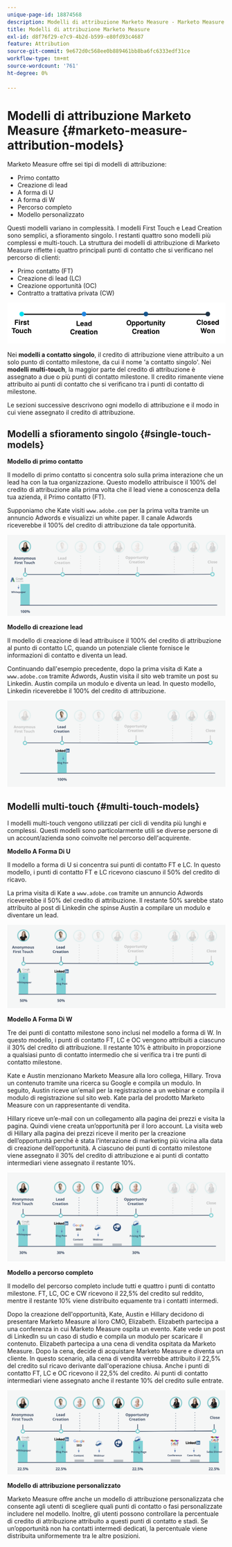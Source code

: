 ```yaml
---
unique-page-id: 18874568
description: Modelli di attribuzione Marketo Measure - Marketo Measure - Documentazione del prodotto
title: Modelli di attribuzione Marketo Measure
exl-id: d8f76f29-e7c9-4b2d-b599-e80fd93c4687
feature: Attribution
source-git-commit: 9e672d0c568ee0b889461bb8ba6fc6333edf31ce
workflow-type: tm+mt
source-wordcount: '761'
ht-degree: 0%

---
```


# Modelli di attribuzione Marketo Measure {#marketo-measure-attribution-models}

Marketo Measure offre sei tipi di modelli di attribuzione:

* Primo contatto
* Creazione di lead
* A forma di U
* A forma di W
* Percorso completo
* Modello personalizzato

Questi modelli variano in complessità. I modelli First Touch e Lead Creation sono semplici, a sfioramento singolo. I restanti quattro sono modelli più complessi e multi-touch. La struttura dei modelli di attribuzione di Marketo Measure riflette i quattro principali punti di contatto che si verificano nel percorso di clienti:

* Primo contatto (FT)
* Creazione di lead (LC)
* Creazione opportunità (OC)
* Contratto a trattativa privata (CW)

![](assets/1-1.png)

Nei **modelli a contatto singolo**, il credito di attribuzione viene attribuito a un solo punto di contatto milestone, da cui il nome &#39;a contatto singolo&#39;.
Nei **modelli multi-touch**, la maggior parte del credito di attribuzione è assegnato a due o più punti di contatto milestone. Il credito rimanente viene attribuito ai punti di contatto che si verificano tra i punti di contatto di milestone.

Le sezioni successive descrivono ogni modello di attribuzione e il modo in cui viene assegnato il credito di attribuzione.

## Modelli a sfioramento singolo {#single-touch-models}

**Modello di primo contatto**

Il modello di primo contatto si concentra solo sulla prima interazione che un lead ha con la tua organizzazione. Questo modello attribuisce il 100% del credito di attribuzione alla prima volta che il lead viene a conoscenza della tua azienda, il Primo contatto (FT).

Supponiamo che Kate visiti `www.adobe.com` per la prima volta tramite un annuncio Adwords e visualizzi un white paper. Il canale Adwords riceverebbe il 100% del credito di attribuzione da tale opportunità.

![](assets/2.png)

**Modello di creazione lead**

Il modello di creazione di lead attribuisce il 100% del credito di attribuzione al punto di contatto LC, quando un potenziale cliente fornisce le informazioni di contatto e diventa un lead.

Continuando dall&#39;esempio precedente, dopo la prima visita di Kate a `www.adobe.com` tramite Adwords, Austin visita il sito web tramite un post su Linkedin. Austin compila un modulo e diventa un lead. In questo modello, Linkedin riceverebbe il 100% del credito di attribuzione.

![](assets/3.png)

## Modelli multi-touch {#multi-touch-models}

I modelli multi-touch vengono utilizzati per cicli di vendita più lunghi e complessi. Questi modelli sono particolarmente utili se diverse persone di un account/azienda sono coinvolte nel percorso dell&#39;acquirente.

**Modello A Forma Di U**

Il modello a forma di U si concentra sui punti di contatto FT e LC. In questo modello, i punti di contatto FT e LC ricevono ciascuno il 50% del credito di ricavo.

La prima visita di Kate a `www.adobe.com` tramite un annuncio Adwords riceverebbe il 50% del credito di attribuzione. Il restante 50% sarebbe stato attribuito al post di Linkedin che spinse Austin a compilare un modulo e diventare un lead.

![](assets/4.png)

**Modello A Forma Di W**

Tre dei punti di contatto milestone sono inclusi nel modello a forma di W. In questo modello, i punti di contatto FT, LC e OC vengono attribuiti a ciascuno il 30% del credito di attribuzione. Il restante 10% è attribuito in proporzione a qualsiasi punto di contatto intermedio che si verifica tra i tre punti di contatto milestone.

Kate e Austin menzionano Marketo Measure alla loro collega, Hillary. Trova un contenuto tramite una ricerca su Google e compila un modulo. In seguito, Austin riceve un&#39;email per la registrazione a un webinar e compila il modulo di registrazione sul sito web. Kate parla del prodotto Marketo Measure con un rappresentante di vendita.

Hillary riceve un’e-mail con un collegamento alla pagina dei prezzi e visita la pagina. Quindi viene creata un’opportunità per il loro account. La visita web di Hillary alla pagina dei prezzi riceve il merito per la creazione dell’opportunità perché è stata l’interazione di marketing più vicina alla data di creazione dell’opportunità. A ciascuno dei punti di contatto milestone viene assegnato il 30% del credito di attribuzione e ai punti di contatto intermediari viene assegnato il restante 10%.

![](assets/5.png)

**Modello a percorso completo**

Il modello del percorso completo include tutti e quattro i punti di contatto milestone. FT, LC, OC e CW ricevono il 22,5% del credito sul reddito, mentre il restante 10% viene distribuito equamente tra i contatti intermedi.

Dopo la creazione dell&#39;opportunità, Kate, Austin e Hillary decidono di presentare Marketo Measure al loro CMO, Elizabeth. Elizabeth partecipa a una conferenza in cui Marketo Measure ospita un evento. Kate vede un post di LinkedIn su un caso di studio e compila un modulo per scaricare il contenuto. Elizabeth partecipa a una cena di vendita ospitata da Marketo Measure. Dopo la cena, decide di acquistare Marketo Measure e diventa un cliente. In questo scenario, alla cena di vendita verrebbe attribuito il 22,5% del credito sul ricavo derivante dall&#39;operazione chiusa. Anche i punti di contatto FT, LC e OC ricevono il 22,5% del credito. Ai punti di contatto intermediari viene assegnato anche il restante 10% del credito sulle entrate.

![](assets/6.png)

**Modello di attribuzione personalizzato**

Marketo Measure offre anche un modello di attribuzione personalizzata che consente agli utenti di scegliere quali punti di contatto o fasi personalizzate includere nel modello. Inoltre, gli utenti possono controllare la percentuale di credito di attribuzione attribuito a questi punti di contatto e stadi. Se un’opportunità non ha contatti intermedi dedicati, la percentuale viene distribuita uniformemente tra le altre posizioni.
